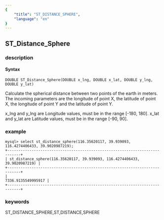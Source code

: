 ```yaml
---
{
    "title": "ST_DISTANCE_SPHERE",
    "language": "en"
}
---
```


<!-- 
Licensed to the Apache Software Foundation (ASF) under one
or more contributor license agreements.  See the NOTICE file
distributed with this work for additional information
regarding copyright ownership.  The ASF licenses this file
to you under the Apache License, Version 2.0 (the
"License"); you may not use this file except in compliance
with the License.  You may obtain a copy of the License at

  http://www.apache.org/licenses/LICENSE-2.0

Unless required by applicable law or agreed to in writing,
software distributed under the License is distributed on an
"AS IS" BASIS, WITHOUT WARRANTIES OR CONDITIONS OF ANY
KIND, either express or implied.  See the License for the
specific language governing permissions and limitations
under the License.
-->

## ST_Distance_Sphere
### description
#### Syntax

`DOUBLE ST_Distance_Sphere(DOUBLE x_lng, DOUBLE x_lat, DOUBLE y_lng, DOUBLE y_lat)`


Calculate the spherical distance between two points of the earth in meters. The incoming parameters are the longitude of point X, the latitude of point X, the longitude of point Y and the latitude of point Y.

x_lng and y_lng are Longitude values, must be in the range [-180, 180].
x_lat and y_lat are Latitude values, must be in the range [-90, 90].

### example

```
mysql> select st_distance_sphere(116.35620117, 39.939093, 116.4274406433, 39.9020987219);
+----------------------------------------------------------------------------+
| st_distance_sphere(116.35620117, 39.939093, 116.4274406433, 39.9020987219) |
+----------------------------------------------------------------------------+
|                                                         7336.9135549995917 |
+----------------------------------------------------------------------------+
```
### keywords
ST_DISTANCE_SPHERE,ST,DISTANCE,SPHERE
